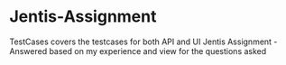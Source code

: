 # Jentis-Assignment

TestCases covers the testcases for both API and UI
Jentis Assignment - Answered based on my experience and view for the questions asked
